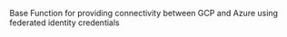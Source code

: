 Base Function for providing connectivity between GCP and Azure using
federated identity credentials

